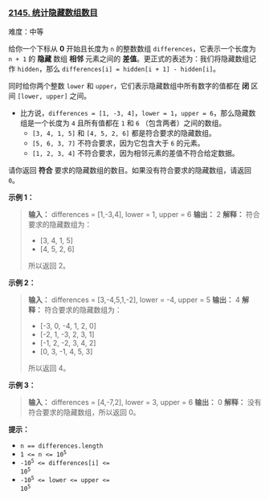### [2145\. 统计隐藏数组数目](https://leetcode.cn/problems/count-the-hidden-sequences/)

难度：中等

给你一个下标从 **0** 开始且长度为 `n` 的整数数组 `differences`，它表示一个长度为 `n + 1` 的 **隐藏** 数组 **相邻** 元素之间的 **差值**。更正式的表述为：我们将隐藏数组记作 `hidden`，那么 `differences[i] = hidden[i + 1] - hidden[i]`。

同时给你两个整数 `lower` 和 `upper`，它们表示隐藏数组中所有数字的值都在 **闭** 区间 `[lower, upper]` 之间。

- 比方说，`differences = [1, -3, 4]`，`lower = 1`，`upper = 6`，那么隐藏数组是一个长度为 `4` 且所有值都在 `1` 和 `6` （包含两者）之间的数组。
  - `[3, 4, 1, 5]` 和 `[4, 5, 2, 6]` 都是符合要求的隐藏数组。
  - `[5, 6, 3, 7]` 不符合要求，因为它包含大于 `6` 的元素。
  - `[1, 2, 3, 4]` 不符合要求，因为相邻元素的差值不符合给定数据。

请你返回 **符合** 要求的隐藏数组的数目。如果没有符合要求的隐藏数组，请返回 `0`。

**示例 1：**

> **输入：** differences = [1,-3,4], lower = 1, upper = 6
> **输出：** 2
> **解释：** 符合要求的隐藏数组为：
>
> - [3, 4, 1, 5]
> - [4, 5, 2, 6]
>
> 所以返回 2。

**示例 2：**

> **输入：** differences = [3,-4,5,1,-2], lower = -4, upper = 5
> **输出：** 4
> **解释：** 符合要求的隐藏数组为：
>
> - [-3, 0, -4, 1, 2, 0]
> - [-2, 1, -3, 2, 3, 1]
> - [-1, 2, -2, 3, 4, 2]
> - [0, 3, -1, 4, 5, 3]
>
> 所以返回 4。

**示例 3：**

> **输入：** differences = [4,-7,2], lower = 3, upper = 6
> **输出：** 0
> **解释：** 没有符合要求的隐藏数组，所以返回 0。

**提示：**

- `n == differences.length`
- <code>1 <= n <= 10<sup>5</sup></code>
- <code>-10<sup>5</sup> <= differences[i] <= 10<sup>5</sup></code>
- <code>-10<sup>5</sup> <= lower <= upper <= 10<sup>5</sup></code>
